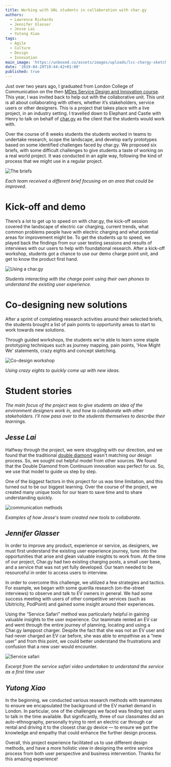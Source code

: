 ```yaml
---
title: Working with UAL students in collaboration with char.gy
authors:
  - Lawrence Richards
  - Jennifer Glasser
  - Jesse Lai
  - Yutong Xiao
tags:
  - Agile
  - Culture
  - Design
  - Innovation
main_image: 'https://unboxed.co/assets/images/uploads/lcc-chargy-sketching-2x.jpg'
date: '2019-04-29T19:44:42+01:00'
published: true
---
```

Just over two years ago, I graduated from London College of Communication on the then [MDes Service Design and Innovation course](https://masedi.myblog.arts.ac.uk/). This year, I was invited back to help out with the collaborative unit. This unit is all about collaborating with others, whether it’s stakeholders, service users or other designers. This is a project that takes place with a live project, in an industry setting. I travelled down to Elephant and Castle with Henry to talk on behalf of [char.gy](https://char.gy) as the client that the students would work with.

Over the course of 8 weeks students the students worked in teams to undertake research, scope the landscape, and develop early prototypes based on some identified challenges faced by char.gy. We proposed six briefs, with some difficult challenges to give students a taste of working on a real world project. It was conducted in an agile way, following the kind of process that we might use in a regular project.

![The briefs](/assets/images/uploads/lcc-chargy-briefs-2x.jpg)

_Each team received a different brief focusing on an area that could be improved._

# Kick-off and demo

There’s a lot to get up to speed on with char.gy, the kick-off session covered the landscape of electric car charging, current trends, what common problems people have with electric charging and what potential areas for improvement might be. To get the students up to speed, we played back the findings from our user testing sessions and results of interviews with our users to help with foundational research. After a kick-off workshop, students got a chance to use our demo charge point unit, and get to know the product first hand.

![Using a char.gy](/assets/images/uploads/lcc-chargy-demo-2x.jpg)

_Students interacting with the charge point using their own phones to understand the existing user experience._

# Co-designing new solutions

After a sprint of completing research activities around their selected briefs, the students brought a list of pain points to opportunity areas to start to work towards new solutions. 

Through guided workshops, the students we're able to learn some staple prototyping techniques such as journey mapping, pain points, 'How Might We' statements, crazy eights and concept sketching.

![Co-design workshop](/assets/images/uploads/lcc-chargy-sketching-2x.jpg)

_Using crazy eights to quickly come up with new ideas._

# Student stories

_The main focus of the project was to give students an idea of the environment designers work in, and how to collaborate with other stakeholders. I’ll now pass over to the students themselves to describe their learnings._

## _Jesse Lai_

Halfway through the project, we were struggling with our direction, and we found that the traditional [double diamond](https://www.designcouncil.org.uk/news-opinion/design-process-what-double-diamond) wasn't matching our design process. So, we sought out helpful model from other sources. We found that the Double Diamond from Continuum innovation was perfect for us. So, we use that model to guide us step by step.

One of the biggest factors in this project for us was time limitation, and this turned out to be our biggest learning. Over the course of the project, we created many unique tools for our team to save time and to share understanding quickly.

![communication methods](/assets/images/uploads/unnamed.jpg)

_Examples of how Jesse's team created new tools to collaborate._

## _Jennifer Glasser_

In order to improve any product, experience or service, as designers, we must first understand the existing user experience journey, tune into the opportunities that arise and glean valuable insights to work from. At the time of our project, Char.gy had two existing charging posts, a small user base, and a service that was not yet fully developed. Our team needed to be resourceful in order to access users to interview. 

In order to overcome this challenge, we utilized a few strategies and tactics. For example, we began with some guerilla research (on-the-street interviews) to observe and talk to EV owners in general. We had some success meeting with users of other competitive services (such as Ubitricity, PodPoint) and gained some insight around their experiences.

Using the “Service Safari” method was particularly helpful in gaining valuable insights to the user experience. Our teammate rented an EV car and went through the entire journey of planning, locating and using a Char.gy lamppost charger. Despite the fact that she was not an EV user and had never charged an EV car before, she was able to empathise as a “new user” and from this point, we could better understand the frustrations and confusion that a new user would encounter.

![Service safari](/assets/images/uploads/service-safari.png)

_Excerpt from the service safari video undertaken to understand the service as a first time user_

## _Yutong Xiao_

In the beginning, we conducted various research methods with teammates to ensure we encapsulated the background of the EV market demand in London. In particular, one of the challenges we faced was finding test users to talk in the time available. But significantly, three of our classmates did an auto-ethnography, personally trying to rent an electric car through car rental and driving it to the closest char.gy device — to ensure we got the knowledge and empathy that could enhance the further design process.

Overall, this project experience facilitated us to use different design methods, and have a more holistic view in designing the entire service process from both user perspective and business intervention. Thanks for this amazing experience!
